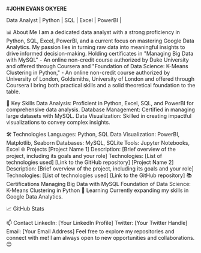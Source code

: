 #**JOHN EVANS OKYERE**

Data Analyst | Python | SQL | Excel | PowerBI | 

📊 About Me
I am a dedicated data analyst with a strong proficiency in Python, SQL, Excel, PowerBI, and a current focus on mastering Google Data Analytics. My passion lies in turning raw data into meaningful insights to drive informed decision-making. Holding certificates in "Managing Big Data with MySQL" - An online non-credit course authorized by Duke University and offered 
through Coursera and "Foundation of Data Science: K-Means Clustering in Python," - An online non-credit course authorized by University of London, 
Goldsmiths, University of London and offered through Coursera I bring both practical skills and a solid theoretical foundation to the table.

🚀 Key Skills
Data Analysis: Proficient in Python, Excel, SQL, and PowerBI for comprehensive data analysis.
Database Management: Certified in managing large datasets with MySQL.
Data Visualization: Skilled in creating impactful visualizations to convey complex insights.

🛠️ Technologies
Languages: Python, SQL
Data Visualization: PowerBI, Matplotlib, Seaborn
Databases: MySQL, SQLite
Tools: Jupyter Notebooks, Excel
🌐 Projects
[Project Name 1]
Description: [Brief overview of the project, including its goals and your role]
Technologies: [List of technologies used]
[Link to the GitHub repository]
[Project Name 2]
Description: [Brief overview of the project, including its goals and your role]
Technologies: [List of technologies used]
[Link to the GitHub repository]
📚 Certifications
Managing Big Data with MySQL
Foundation of Data Science: K-Means Clustering in Python
🌱 Learning
Currently expanding my skills in Google Data Analytics.

📈 GitHub Stats

📫 Contact
LinkedIn: [Your LinkedIn Profile]
Twitter: [Your Twitter Handle]
Email: [Your Email Address]
Feel free to explore my repositories and connect with me! I am always open to new opportunities and collaborations. 😊

